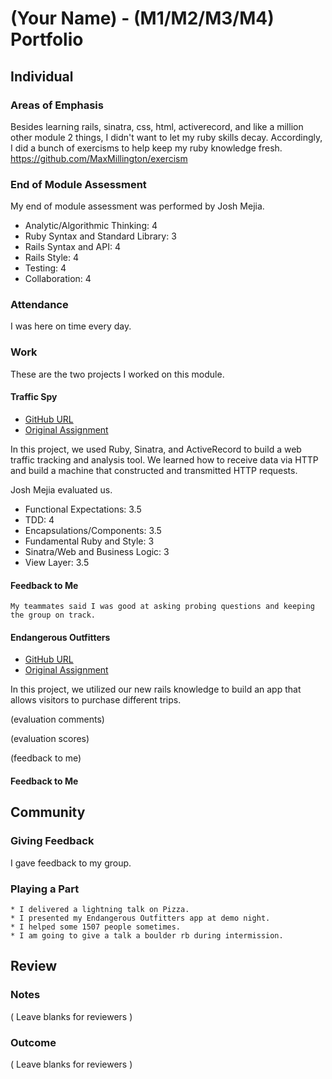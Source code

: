 # (Your Name) - (M1/M2/M3/M4) Portfolio

## Individual

### Areas of Emphasis

Besides learning rails, sinatra, css, html, activerecord, and like a million other module 2 things, 
I didn't want to let my ruby skills decay. Accordingly, I did a bunch of exercisms to help keep my ruby
knowledge fresh. https://github.com/MaxMillington/exercism 

### End of Module Assessment

My end of module assessment was performed by Josh Mejia. 

* Analytic/Algorithmic Thinking: 4
* Ruby Syntax and Standard Library: 3
* Rails Syntax and API: 4
* Rails Style: 4
* Testing: 4
* Collaboration: 4

### Attendance

I was here on time every day. 

### Work

These are the two projects I worked on this module.

#### Traffic Spy

* [GitHub URL](https://github.com/Drew242/traffic-spy-skeleton)
* [Original Assignment](http://tutorials.jumpstartlab.com/projects/traffic_spy.html)

In this project, we used Ruby, Sinatra, and ActiveRecord to build a web traffic tracking and analysis tool.
 We learned how to receive data via HTTP and build a machine that constructed and transmitted HTTP requests.

Josh Mejia evaluated us.

* Functional Expectations: 3.5
* TDD: 4
* Encapsulations/Components: 3.5
* Fundamental Ruby and Style: 3
* Sinatra/Web and Business Logic: 3
* View Layer: 3.5

        
#### Feedback to Me

    My teammates said I was good at asking probing questions and keeping the group on track.

#### Endangerous Outfitters

* [GitHub URL](https://github.com/Alex-Tideman/endangerous_outfitters)
* [Original Assignment](https://github.com/turingschool/curriculum/blob/master/source/projects/little_shop.markdown)

In this project, we utilized our new rails knowledge to build an app that allows visitors to purchase different trips.

(evaluation comments)

(evaluation scores)

(feedback to me)

#### Feedback to Me


## Community

### Giving Feedback

 I gave feedback to my group. 

### Playing a Part

    * I delivered a lightning talk on Pizza.
    * I presented my Endangerous Outfitters app at demo night.
    * I helped some 1507 people sometimes.
    * I am going to give a talk a boulder rb during intermission.
    
## Review

### Notes

( Leave blanks for reviewers )

### Outcome

( Leave blanks for reviewers )
